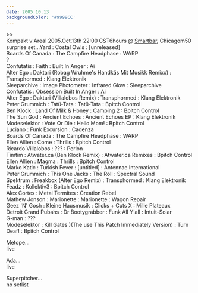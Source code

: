 ```yaml
---
date: 2005.10.13
backgroundColor: '#9999CC'
---
```


\>>  
Kompakt v Areal 2005.Oct.13th 22:00 CST6hours @ [Smartbar](http://www.wcks.org/), Chicagom50 surprise set...Yard : Costal Owls : \[unreleased\]  
Boards Of Canada : The Campfire Headphase : WARP  
?  
Confutatis : Faith : Built In Anger : Ai  
Alter Ego : Daktari (Robag Wruhme's Handkäs Mit Musikk Remixx) : Transphormed : Klang Elektronik  
Sleeparchive : Image Photometer : Infrared Glow : Sleeparchive  
Confutatis : Obsession Built In Anger : Ai  
Alter Ego : Daktari (Villalobos Remix) : Transphormed : Klang Elektronik  
Peter Grummich : Tatü-Tata : Tatü-Tata : Bpitch Control  
Ben Klock : Land Of Milk & Honey : Camping 2 : Bpitch Control  
The Sun God : Ancient Echoes : Ancient Echoes EP : Klang Elektronik  
Modeselektor : Vote Or Die : Hello Mom! : Bpitch Control  
Luciano : Funk Excursion : Cadenza  
Boards Of Canada : The Campfire Headphase : WARP  
Ellen Allien : Come : Thrills : Bpitch Control  
Ricardo Villalobos : ??? : Perlon  
Timtim : Atwater.ca (Ben Klock Remix) : Atwater.ca Remixes : Bpitch Control  
Ellen Allien : Magma : Thrills : Bpitch Control  
Marko Katic : Turkish Fever : \[untitled\] : Antennae International  
Peter Grummich : This One Jacks : The Roll : Spectral Sound  
Spektrum : Freakbox (Alter Ego Remix) : Transphormed : Klang Elektronik  
Feadz : Kollektiv3 : Bpitch Control  
Alex Cortex : Metal Termites : Creation Rebel  
Mathew Jonson : Marionette : Marionette : Wagon Repair  
Geez 'N' Gosh : Kleine Hausmusik : Clicks + Cuts X : Mille Plateaux  
Detroit Grand Pubahs : Dr Bootygrabber : Funk All Y'all : Intuit-Solar  
G-man : ???  
Modeselektor : Kill Gates )(The use This Patch Immediately Version) : Turn Deaf! : Bpitch Control  

Metope...  
live  

Ada...  
live  

Superpitcher...  
no setlist